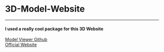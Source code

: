 # 3D-Model-Website 
<hr>
<h4>I used a really cool package for this 3D Website</h4>
<a href="https://github.com/google/model-viewer">Model Viewer Github</a><br>
<a href="https://modelviewer.dev/">Official Website</a>
